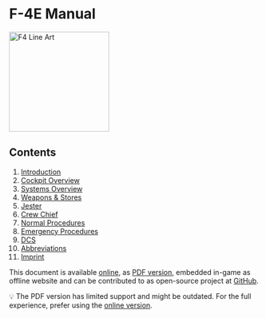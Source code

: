 # F-4E Manual

<!-- markdownlint-disable MD033 -->
<img class="line_art_logo" alt="F4 Line Art" width="200" src="img/f4line_black.svg">
<!-- markdownlint-enable MD033 -->

## Contents

1. [Introduction](intro/introduction.md)
2. [Cockpit Overview](cockpit/overview.md)
3. [Systems Overview](systems/overview.md)
4. [Weapons & Stores](stores/overview.md)
5. [Jester](jester/overview.md)
6. [Crew Chief](crew_chief/overview.md)
7. [Normal Procedures](procedures/overview.md)
8. [Emergency Procedures](emergency_procedures/overwiew.md)
9. [DCS](dcs/overview.md)
10. [Abbreviations](abbreviations.md)
11. [Imprint](imprint.md)

<!-- markdown-link-check-disable -->

This document is available [online](https://f4.manuals.heatblur.se/), as
[PDF version](https://github.com/Heatblur-Simulations/f-4e-manual/releases),
embedded in-game as offline website and can be contributed to as open-source
project at [GitHub](https://github.com/Heatblur-Simulations/f-4e-manual).

<!-- markdown-link-check-enable -->

<pdf>
💡 The PDF version has limited support and might be outdated. For the full experience,
prefer using the <a href="https://f4.manuals.heatblur.se/">online version</a>.
</pdf>
